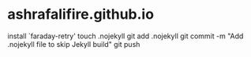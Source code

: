 # ashrafalifire.github.io
install `faraday-retry'
touch .nojekyll
git add .nojekyll
git commit -m "Add .nojekyll file to skip Jekyll build"
git push
